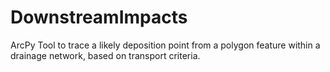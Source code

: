 # DownstreamImpacts
ArcPy Tool to trace a likely deposition point from a polygon feature within a drainage network, based on transport criteria.
